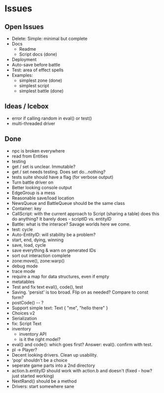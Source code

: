 # Issues

## Open Issues

* Delete: Simple: minimal but complete
* Docs
  * Readme
  * Script docs (done)
* Deployment
* Auto-save before battle
* Test: area of effect spells
* Examples:
  * simplest zone (done)
  * simplest script
  * simplest battle (done)

## Ideas / Icebox

* error if calling random in eval() or test()
* multi-threaded driver

## Done

* npc is broken everywhere
* read from Entities
* testing
* get / set is unclear. Immutable?
* get / set needs testing. Does set do...nothing?
* tests suite should have a flag (for verbose output)
* Turn battle driver on
* Better looking console output
* EdgeGroup is a mess
* Reasonable save/load location
* NewsQueue and BattleQueue should be the same class
* Container: key
* CallScript: with the current approach to Script (sharing a table) does this do anything?
  It barely does - scriptID vs. entityID
* Battle: what is the interace? Savage worlds here we come.
* test: cycle
* Auto-EntityID: will stability be a problem?
* start, end, dying, winning
* save, load, cycle
* save everything & warn on generated IDs
* sort out interaction complete
* zone:move(), zone:warp()
* debug mode
* trace mode
* require a map for data structures, even if empty
* metatables
* Test and fix text eval(), code(), test
* Saving. 'persist' is too broad. Flip on as needed? Compare to const form?
* postCode() -- ?
* Support simple text: Text { "me", "hello there" }
* Choices v2
* Serialization
* fix: Script Text
* inventory
  * inventory API
  * is it the right model?
* eval() and code(): which goes first? Answer: eval(). confirm with test.
* pl -> Player?
* Decent looking drivers. Clean up usability.
* 'pop' shouldn't be a choice
* seperate game parts into a 2nd directory
* action.b.entityID should work with action.b and doesn't (fixed - how? just started working)
* NextRand() should be a method
* Drivers: start somewhere sane
